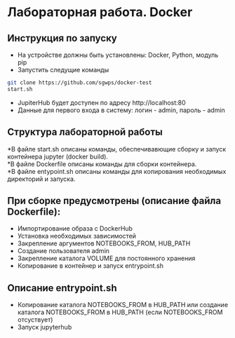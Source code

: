 # Лабораторная работа. Docker
## Инструкция по запуску
- На устройстве должны быть установлены: Docker, Python, модуль pip
- Запустить следущие команды
```bash
git clone https://github.com/sgwps/docker-test
start.sh
```

- JupiterHub будет доступен по адресу http://localhost:80
- Данные для первого входа в систему: логин - admin, пароль - admin
## Структура лабораторной работы
*В файле start.sh описаны команды, обеспечивавющие сборку и запуск контейнера jupyter (docker build). <br />
*В файле Dockerfile описаны команды для сборки контейнера. <br />
*В файле entypoint.sh описаны команды для копирования необходимых директорий и запуска.
## При сборке предусмотрены (описание файла Dockerfile):
- Импортирование образа с DockerHub
- Установка необходимых зависимостей
- Закрепление аргументов NOTEBOOKS_FROM, HUB_PATH
- Создание пользователя admin
- Закрепление каталога VOLUME для постоянного хранения
- Копирование в контейнер и запуск entrypoint.sh
## Описание entrypoint.sh
- Копирование каталога NOTEBOOKS_FROM в HUB_PATH или создание каталога NOTEBOOKS_FROM в HUB_PATH (если NOTEBOOKS_FROM отсуствует)
- Запуск jupyterhub